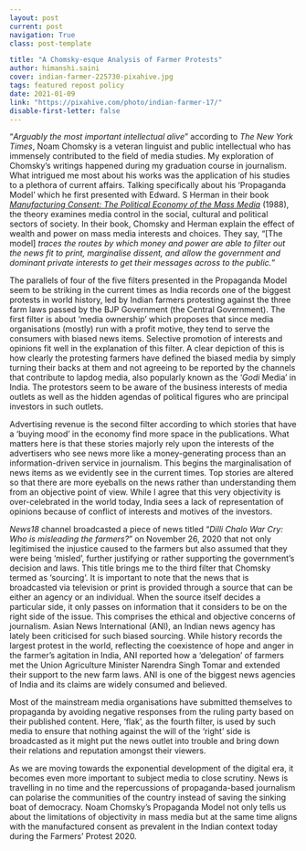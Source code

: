 ```yaml
---
layout: post
current: post
navigation: True
class: post-template

title: "A Chomsky-esque Analysis of Farmer Protests"
author: himanshi.saini
cover: indian-farmer-225730-pixahive.jpg
tags: featured repost policy
date: 2021-01-09
link: "https://pixahive.com/photo/indian-farmer-17/"
disable-first-letter: false
---
```

<p>“<em >Arguably the most important intellectual alive</em>” according to <em >The New York Times</em>, Noam Chomsky is a veteran linguist and public intellectual who has immensely contributed to the field of media studies. My exploration of Chomsky’s writings happened during my graduation course in journalism. What intrigued me most about his works was the application of his studies to a plethora of current affairs. Talking specifically about his ‘Propaganda Model’ which he first presented with Edward. S Herman in their book <a href="https://en.wikipedia.org/wiki/Manufacturing_Consent" rel="noopener noreferrer" target="_blank" ><em>Manufacturing Consent: The Political Economy of the Mass Media</em></a> (1988), the theory examines media control in the social, cultural and political sectors of society. In their book, Chomsky and Herman explain the effect of wealth and power on mass media interests and choices. They say, “[The model]<em > traces the routes by which money and power are able to filter out the news fit to print, marginalise dissent, and allow the government and dominant private interests to get their messages across to the public.</em>”</p><p>The parallels of four of the five filters presented in the Propaganda Model seem to be striking in the current times as India records one of the biggest protests in world history, led by Indian farmers protesting against the three farm laws passed by the BJP Government (the Central Government). The first filter is about ‘media ownership’ which proposes that since media organisations (mostly) run with a profit motive, they tend to serve the consumers with biased news items. Selective promotion of interests and opinions fit well in the explanation of this filter. A clear depiction of this is how clearly the protesting farmers have defined the biased media by simply turning their backs at them and not agreeing to be reported by the channels that contribute to lapdog media, also popularly known as the ‘<em >Godi</em> Media’ in India. The protestors seem to be aware of the business interests of media outlets as well as the hidden agendas of political figures who are principal investors in such outlets.</p><p>Advertising revenue is the second filter according to which stories that have a ‘buying mood’ in the economy find more space in the publications. What matters here is that these stories majorly rely upon the interests of the advertisers who see news more like a money-generating process than an information-driven service in journalism. This begins the marginalisation of news items as we evidently see in the current times. Top stories are altered so that there are more eyeballs on the news rather than understanding them from an objective point of view. While I agree that this very objectivity is over-celebrated in the world today, India sees a lack of representation of opinions because of conflict of interests and motives of the investors.&nbsp;</p><p><em >News18</em> channel broadcasted a piece of news titled “<em >Dilli Chalo War Cry: Who is misleading the farmers?</em>” on November 26, 2020 that not only legitimised the injustice caused to the farmers but also assumed that they were being ‘misled’, further justifying or rather supporting the government’s decision and laws. This title brings me to the third filter that Chomsky termed as ‘sourcing’. It is important to note that the news that is broadcasted via television or print is provided through a source that can be either an agency or an individual. When the source itself decides a particular side, it only passes on information that it considers to be on the right side of the issue. This comprises the ethical and objective concerns of journalism. Asian News International (ANI), an Indian news agency has lately been criticised for such biased sourcing. While history records the largest protest in the world, reflecting the coexistence of hope and anger in the farmer’s agitation in India, ANI reported how a ‘delegation’ of farmers met the Union Agriculture Minister Narendra Singh Tomar and extended their support to the new farm laws. ANI is one of the biggest news agencies of India and its claims are widely consumed and believed.</p><p>Most of the mainstream media organisations have submitted themselves to propaganda by avoiding negative responses from the ruling party based on their published content. Here, ‘flak’, as the fourth filter, is used by such media to ensure that nothing against the will of the ‘right’ side is broadcasted as it might put the news outlet into trouble and bring down their relations and reputation amongst their viewers.</p><p>As we are moving towards the exponential development of the digital era, it becomes even more important to subject media to close scrutiny. News is travelling in no time and the repercussions of propaganda-based journalism can polarise the communities of the country instead of saving the sinking boat of democracy. Noam Chomsky’s Propaganda Model not only tells us about the limitations of objectivity in mass media but at the same time aligns with the manufactured consent as prevalent in the Indian context today during the Farmers’ Protest 2020.&nbsp;</p>
